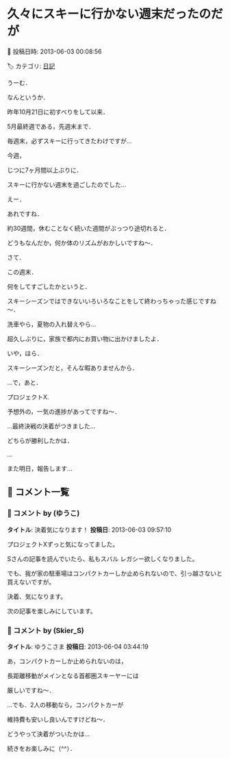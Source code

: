 # 久々にスキーに行かない週末だったのだが

📅 投稿日時: 2013-06-03 00:08:56

🏷️ カテゴリ: [日記](cc4b5682fb7b8b144980957a978653fb0.md)

うーむ．





なんというか．


昨年10月21日に初すべりをして以来．


5月最終週である，先週末まで．


毎週末，必ずスキーに行ってきたわけですが…





今週，


じつに7ヶ月間以上ぶりに．


スキーに行かない週末を過ごしたのでした…





えー．


あれですね．


約30週間，休むことなく続いた週間がぷっつり途切れると．


どうもなんだか，何か体のリズムがおかしいですね～．





さて．


この週末．


何をしてすごしたかというと．


スキーシーズンではできないいろいろなことをして終わっちゃった感じですね～．


洗車やら，夏物の入れ替えやら…





超久しぶりに，家族で都内にお買い物に出かけましたよ．


いや，ほら．


スキーシーズンだと，そんな暇ありませんから．





…で，あと．


プロジェクトX.


予想外の，一気の進捗があってですね～．


…最終決戦の決着がつきました…


どちらが勝利したかは．


…


また明日，報告します…

## 💬 コメント一覧

### 💬 コメント by (ゆうこ)
**タイトル**: 決着気になります！
**投稿日**: 2013-06-03 09:57:10

プロジェクトXずっと気になってました。

Sさんの記事を読んでいたら、私もスバル レガシー欲しくなりました。

でも、我が家の駐車場はコンパクトカーしか止められないので、引っ越さないと買えないですが。



決着、気になります。

次の記事を楽しみにしています。

### 💬 コメント by (Skier_S)
**タイトル**: ゆうこさま
**投稿日**: 2013-06-04 03:44:19

あ，コンパクトカーしか止められないのは，

長距離移動がメインとなる首都圏スキーヤーには

厳しいですね～．

…でも．2人の移動なら，コンパクトカーが

維持費も安いし良いんですけどね～．



どうやって決着がついたかは…

続きをお楽しみに（^^）．

